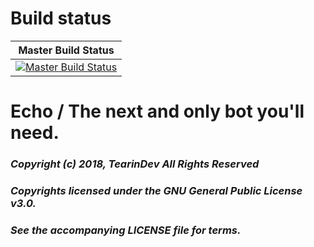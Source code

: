 # Build status
| Master Build Status  |
| :---: |
| [![Master Build Status](https://circleci.com/gh/Goomig/Echo/tree/master.svg?style=svg)](https://circleci.com/gh/Goomig/Echo/tree/master) |

# Echo / The next and only bot you'll need.
### *Copyright (c) 2018, TearinDev  All Rights Reserved*
### *Copyrights licensed under the GNU General Public License v3.0.*
### *See the accompanying LICENSE file for terms.*
